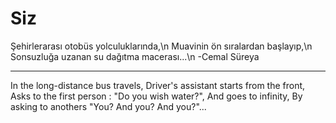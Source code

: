 # Siz
Şehirlerarası otobüs yolculuklarında,\n
Muavinin ön sıralardan başlayıp,\n
Sonsuzluğa uzanan su dağıtma macerası...\n
  -Cemal Süreya
  
-----------------------------------------------
In the long-distance bus travels,
Driver's assistant starts from the front,
Asks to the first person : "Do you wish water?",
And goes to infinity,
By asking to anothers "You? And you? And you?"...
